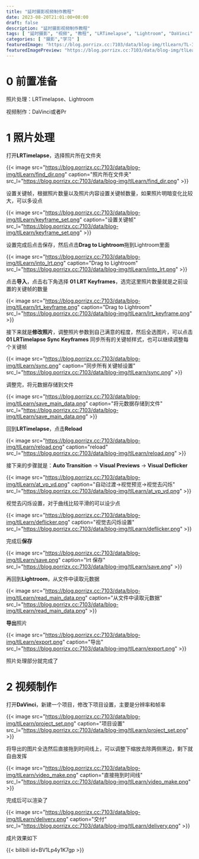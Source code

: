 ```yaml
---
title: "延时摄影视频制作教程"
date: 2023-08-20T21:01:00+08:00
draft: false
description: "延时摄影视频制作教程"
tags: [ "延时摄影", "视频", "教程", "LRTimelapse", "Lightroom", "DaVinci" ]
categories: [ "摄影","学习" ]
featuredImage: "https://blog.porrizx.cc:7103/data/blog-img/tlLearn/TL-328.jpg"
featuredImagePreview: "https://blog.porrizx.cc:7103/data/blog-img/tlLearn/TL-328.jpg"
---
```


# 0 前置准备

照片处理：LRTimelapse、Lightroom

视频制作：DaVinci或者Pr

# 1 照片处理

打开**LRTimelapse**，选择照片所在文件夹

{{< image src="https://blog.porrizx.cc:7103/data/blog-img/tlLearn/find_dir.png" caption="照片所在文件夹" src_l="https://blog.porrizx.cc:7103/data/blog-img/tlLearn/find_dir.png" >}}

设置关键帧，根据照片数量以及照片内容设置关键帧数量，如果照片明暗变化比较大，可以多设点

{{< image src="https://blog.porrizx.cc:7103/data/blog-img/tlLearn/keyframe_set.png" caption="设置关键帧" src_l="https://blog.porrizx.cc:7103/data/blog-img/tlLearn/keyframe_set.png" >}}

设置完成后点击保存，然后点击**Drag to Lightroom**拖到Lightroom里面

{{< image src="https://blog.porrizx.cc:7103/data/blog-img/tlLearn/into_lrt.png" caption="Drag to Lightroom" src_l="https://blog.porrizx.cc:7103/data/blog-img/tlLearn/into_lrt.png" >}}

点击**导入**，点击右下角选择 **01 LRT Keyframes**，选完这里照片数量就是之前设置的关键帧的数量

{{< image src="https://blog.porrizx.cc:7103/data/blog-img/tlLearn/lrt_keyframe.png" caption="Drag to Lightroom" src_l="https://blog.porrizx.cc:7103/data/blog-img/tlLearn/lrt_keyframe.png" >}}

接下来就是**修改照片**，调整照片参数到自己满意的程度，然后全选图片，可以点击 **01 LRTimelapse Sync Keyframes**
同步所有的关键帧样式，也可以继续调整每个关键帧

{{< image src="https://blog.porrizx.cc:7103/data/blog-img/tlLearn/sync.png" caption="同步所有关键帧设置" src_l="https://blog.porrizx.cc:7103/data/blog-img/tlLearn/sync.png" >}}

调整完，将元数据存储到文件

{{< image src="https://blog.porrizx.cc:7103/data/blog-img/tlLearn/save_main_data.png" caption="将元数据存储到文件" src_l="https://blog.porrizx.cc:7103/data/blog-img/tlLearn/save_main_data.png" >}}

回到**LRTimelapse**，点击**Reload**

{{< image src="https://blog.porrizx.cc:7103/data/blog-img/tlLearn/reload.png" caption="reload" src_l="https://blog.porrizx.cc:7103/data/blog-img/tlLearn/reload.png" >}}

接下来的步骤就是：**Auto Transition** -> **Visual Previews** -> **Visual Deflicker**

{{< image src="https://blog.porrizx.cc:7103/data/blog-img/tlLearn/at_vp_vd.png" caption="自动过渡->视觉预览->视觉去闪烁" src_l="https://blog.porrizx.cc:7103/data/blog-img/tlLearn/at_vp_vd.png" >}}

视觉去闪烁设置，对于曲线比较平滑的可以设少点

{{< image src="https://blog.porrizx.cc:7103/data/blog-img/tlLearn/deflicker.png" caption="视觉去闪烁设置" src_l="https://blog.porrizx.cc:7103/data/blog-img/tlLearn/deflicker.png" >}}

完成后**保存**

{{< image src="https://blog.porrizx.cc:7103/data/blog-img/tlLearn/save.png" caption="lrt 保存" src_l="https://blog.porrizx.cc:7103/data/blog-img/tlLearn/save.png" >}}

再回到**Lightroom**，从文件中读取元数据

{{< image src="https://blog.porrizx.cc:7103/data/blog-img/tlLearn/read_main_data.png" caption="从文件中读取元数据" src_l="https://blog.porrizx.cc:7103/data/blog-img/tlLearn/read_main_data.png" >}}

**导出**照片

{{< image src="https://blog.porrizx.cc:7103/data/blog-img/tlLearn/export.png" caption="导出" src_l="https://blog.porrizx.cc:7103/data/blog-img/tlLearn/export.png" >}}

照片处理部分就完成了

# 2 视频制作

打开**DaVinci**，新建一个项目，修改下项目设置，主要是分辨率和帧率

{{< image src="https://blog.porrizx.cc:7103/data/blog-img/tlLearn/project_set.png" caption="项目设置" src_l="https://blog.porrizx.cc:7103/data/blog-img/tlLearn/project_set.png" >}}

将导出的图片全选然后直接拖到时间线上，可以调整下缩放去除两侧黑边，剩下就自由发挥

{{< image src="https://blog.porrizx.cc:7103/data/blog-img/tlLearn/video_make.png" caption="直接拖到时间线" src_l="https://blog.porrizx.cc:7103/data/blog-img/tlLearn/video_make.png" >}}

完成后可以渲染了

{{< image src="https://blog.porrizx.cc:7103/data/blog-img/tlLearn/delivery.png" caption="交付" src_l="https://blog.porrizx.cc:7103/data/blog-img/tlLearn/delivery.png" >}}

成片效果如下

{{< bilibili id=BV1Lp4y1K7gp >}}
